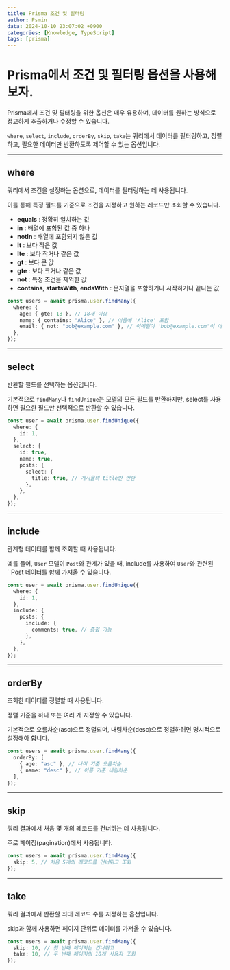 ```yaml
---
title: Prisma 조건 및 필터링
author: Psmin
data: 2024-10-10 23:07:02 +0900
categories: [Knowledge, TypeScript]
tags: [prisma]
---
```


# Prisma에서 조건 및 필터링 옵션을 사용해보자.

Prisma에서 조건 및 필터링을 위한 옵션은 매우 유용하며, 데이터를 원하는 방식으로 정교하게 추출하거나 수정할 수 있습니다.

`where`, `select`, `include`, `orderBy`, `skip`, `take`는 쿼리에서 데이터를 필터링하고, 정렬하고, 필요한 데이터만 반환하도록 제어할 수 있는 옵션입니다.

---

## where

쿼리에서 조건을 설정하는 옵션으로, 데이터를 필터링하는 데 사용됩니다.

이를 통해 특정 필드를 기준으로 조건을 지정하고 원하는 레코드만 조회할 수 있습니다.

- **equals** : 정확히 일치하는 값
- **in** : 배열에 포함된 값 중 하나
- **notIn** : 배열에 포함되지 않은 값
- **lt** : 보다 작은 값
- **lte** : 보다 작거나 같은 값
- **gt** : 보다 큰 값
- **gte** : 보다 크거나 같은 값
- **not** : 특정 조건을 제외한 값
- **contains**, **startsWith**, **endsWith** : 문자열을 포함하거나 시작하거나 끝나는 값

```ts
const users = await prisma.user.findMany({
  where: {
    age: { gte: 18 }, // 18세 이상
    name: { contains: "Alice" }, // 이름에 'Alice' 포함
    email: { not: "bob@example.com" }, // 이메일이 'bob@example.com'이 아닌 사용자
  },
});
```

---

## select

반환할 필드를 선택하는 옵션입니다.

기본적으로 `findMany`나 `findUnique`는 모델의 모든 필드를 반환하지만, select를 사용하면 필요한 필드만 선택적으로 반환할 수 있습니다.

```ts
const user = await prisma.user.findUnique({
  where: {
    id: 1,
  },
  select: {
    id: true,
    name: true,
    posts: {
      select: {
        title: true, // 게시물의 title만 반환
      },
    },
  },
});
```

---

## include

관계형 데이터를 함께 조회할 때 사용됩니다.

예를 들어, `User` 모델이 `Post`와 관계가 있을 때, include를 사용하여 `User`와 관련된 ``Post 데이터를 함께 가져올 수 있습니다.

```ts
const user = await prisma.user.findUnique({
  where: {
    id: 1,
  },
  include: {
    posts: {
      include: {
        comments: true, // 중첩 가능
      },
    },
  },
});
```

---

## orderBy

조회한 데이터를 정렬할 때 사용됩니다.

정렬 기준을 하나 또는 여러 개 지정할 수 있습니다.

기본적으로 오름차순(asc)으로 정렬되며, 내림차순(desc)으로 정렬하려면 명시적으로 설정해야 합니다.

```ts
const users = await prisma.user.findMany({
  orderBy: [
    { age: "asc" }, // 나이 기준 오름차순
    { name: "desc" }, // 이름 기준 내림차순
  ],
});
```

---

## skip

쿼리 결과에서 처음 몇 개의 레코드를 건너뛰는 데 사용됩니다.

주로 페이징(pagination)에서 사용됩니다.

```ts
const users = await prisma.user.findMany({
  skip: 5, // 처음 5개의 레코드를 건너뛰고 조회
});
```

---

## take

쿼리 결과에서 반환할 최대 레코드 수를 지정하는 옵션입니다.

skip과 함께 사용하면 페이지 단위로 데이터를 가져올 수 있습니다.

```ts
const users = await prisma.user.findMany({
  skip: 10, // 첫 번째 페이지는 건너뛰고
  take: 10, // 두 번째 페이지의 10개 사용자 조회
});
```
